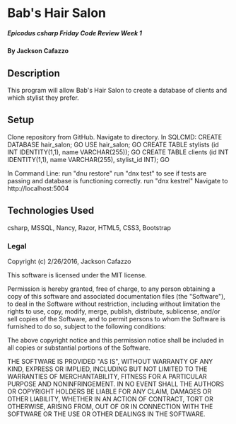 # Bab's Hair Salon
##### Epicodus csharp Friday Code Review Week 1

#### By Jackson Cafazzo


## Description

This program will allow Bab's Hair Salon to create a database of clients and which stylist they prefer.

## Setup

Clone repository from GitHub.
Navigate to directory.
In SQLCMD:
CREATE DATABASE hair_salon;
GO
USE hair_salon;
GO
CREATE TABLE stylists (id INT IDENTITY(1,1), name VARCHAR(255));
GO
CREATE TABLE clients (id INT IDENTITY(1,1), name VARCHAR(255), stylist_id INT);
GO

In Command Line:
run "dnu restore"
run "dnx test" to see if tests are passing and database is functioning correctly.
run "dnx kestrel"
Navigate to http://localhost:5004

## Technologies Used

csharp, MSSQL, Nancy, Razor, HTML5, CSS3, Bootstrap

### Legal

Copyright (c) 2/26/2016, Jackson Cafazzo

This software is licensed under the MIT license.

Permission is hereby granted, free of charge, to any person obtaining a copy of this software and associated documentation files (the "Software"), to deal in the Software without restriction, including without limitation the rights to use, copy, modify, merge, publish, distribute, sublicense, and/or sell copies of the Software, and to permit persons to whom the Software is furnished to do so, subject to the following conditions:

The above copyright notice and this permission notice shall be included in all copies or substantial portions of the Software.

THE SOFTWARE IS PROVIDED "AS IS", WITHOUT WARRANTY OF ANY KIND, EXPRESS OR IMPLIED, INCLUDING BUT NOT LIMITED TO THE WARRANTIES OF MERCHANTABILITY, FITNESS FOR A PARTICULAR PURPOSE AND NONINFRINGEMENT. IN NO EVENT SHALL THE AUTHORS OR COPYRIGHT HOLDERS BE LIABLE FOR ANY CLAIM, DAMAGES OR OTHER LIABILITY, WHETHER IN AN ACTION OF CONTRACT, TORT OR OTHERWISE, ARISING FROM, OUT OF OR IN CONNECTION WITH THE SOFTWARE OR THE USE OR OTHER DEALINGS IN THE SOFTWARE.
